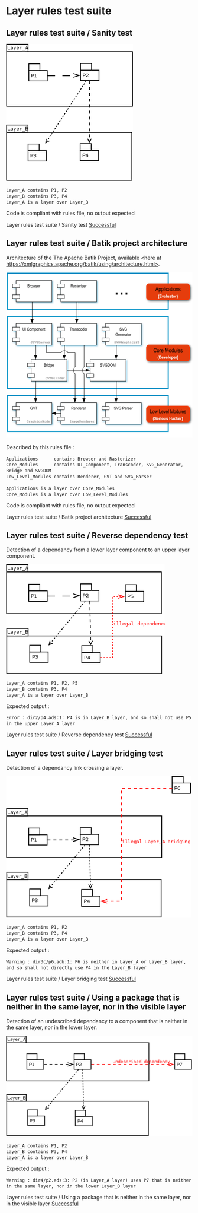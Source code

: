 
# Layer rules test suite



##  Layer rules test suite / Sanity test


  ![](lr1.png)  

```  
Layer_A contains P1, P2
Layer_B contains P3, P4
Layer_A is a layer over Layer_B
```  


  Code is compliant with rules file, no output expected  


Layer rules test suite / Sanity test [Successful](layer_rule.md#layer-rules-test-suite--sanity-test)

##  Layer rules test suite / Batik project architecture

  Architecture of the The Apache Batik Project, available <here at https://xmlgraphics.apache.org/batik/using/architecture.html>.  

  ![](batik.png)  

  Described by this rules file :  

```  
Applications      contains Browser and Rasterizer
Core_Modules      contains UI_Component, Transcoder, SVG_Generator, Bridge and SVGDOM
Low_Level_Modules contains Renderer, GVT and SVG_Parser

Applications is a layer over Core_Modules
Core_Modules is a layer over Low_Level_Modules
```  


  Code is compliant with rules file, no output expected  


Layer rules test suite / Batik project architecture [Successful](layer_rule.md#layer-rules-test-suite--batik-project-architecture)

##  Layer rules test suite / Reverse dependency test

  Detection of a dependancy from a lower layer component to an upper layer component.  

  ![](lr2.png)  

```  
Layer_A contains P1, P2, P5
Layer_B contains P3, P4
Layer_A is a layer over Layer_B
```  

  Expected output :  

```  
Error : dir2/p4.ads:1: P4 is in Layer_B layer, and so shall not use P5 in the upper Layer_A layer
```  


Layer rules test suite / Reverse dependency test [Successful](layer_rule.md#layer-rules-test-suite--reverse-dependency-test)

##  Layer rules test suite / Layer bridging test

  Detection of a dependancy link crossing a layer.  

  ![](lr3.png)  

```  
Layer_A contains P1, P2
Layer_B contains P3, P4
Layer_A is a layer over Layer_B
```  

  Expected output :  

```  
Warning : dir3c/p6.adb:1: P6 is neither in Layer_A or Layer_B layer, and so shall not directly use P4 in the Layer_B layer
```  


Layer rules test suite / Layer bridging test [Successful](layer_rule.md#layer-rules-test-suite--layer-bridging-test)

##  Layer rules test suite / Using a package that is neither in the same layer, nor in the visible layer

  Detection of an undescribed dependancy to a component that is neither in the same layer, nor in the lower layer.  

  ![](lr4.png)  

```  
Layer_A contains P1, P2
Layer_B contains P3, P4
Layer_A is a layer over Layer_B
```  

  Expected output :  

```  
Warning : dir4/p2.ads:3: P2 (in Layer_A layer) uses P7 that is neither in the same layer, nor in the lower Layer_B layer
```  


Layer rules test suite / Using a package that is neither in the same layer, nor in the visible layer [Successful](layer_rule.md#layer-rules-test-suite--using-a-package-that-is-neither-in-the-same-layer-nor-in-the-visible-layer)
